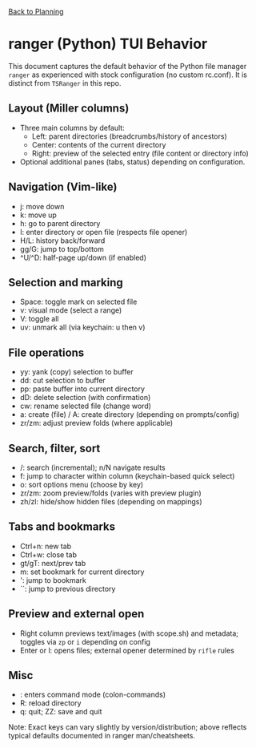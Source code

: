 [Back to Planning](./planning.md)

# ranger (Python) TUI Behavior

This document captures the default behavior of the Python file manager `ranger` as experienced with stock configuration (no custom rc.conf). It is distinct from `TSRanger` in this repo.

## Layout (Miller columns)
- Three main columns by default:
  - Left: parent directories (breadcrumbs/history of ancestors)
  - Center: contents of the current directory
  - Right: preview of the selected entry (file content or directory info)
- Optional additional panes (tabs, status) depending on configuration.

## Navigation (Vim-like)
- j: move down
- k: move up
- h: go to parent directory
- l: enter directory or open file (respects file opener)
- H/L: history back/forward
- gg/G: jump to top/bottom
- ^U/^D: half-page up/down (if enabled)

## Selection and marking
- Space: toggle mark on selected file
- v: visual mode (select a range)
- V: toggle all
- uv: unmark all (via keychain: u then v)

## File operations
- yy: yank (copy) selection to buffer
- dd: cut selection to buffer
- pp: paste buffer into current directory
- dD: delete selection (with confirmation)
- cw: rename selected file (change word)
- a: create (file) / A: create directory (depending on prompts/config)
- zr/zm: adjust preview folds (where applicable)

## Search, filter, sort
- /: search (incremental); n/N navigate results
- f: jump to character within column (keychain-based quick select)
- o: sort options menu (choose by key)
- zr/zm: zoom preview/folds (varies with preview plugin)
- zh/zl: hide/show hidden files (depending on mappings)

## Tabs and bookmarks
- Ctrl+n: new tab
- Ctrl+w: close tab
- gt/gT: next/prev tab
- m<letter>: set bookmark for current directory
- '<letter>: jump to bookmark
- ``: jump to previous directory

## Preview and external open
- Right column previews text/images (with scope.sh) and metadata; toggles via `zp` or `i` depending on config
- Enter or l: opens files; external opener determined by `rifle` rules

## Misc
- : enters command mode (colon-commands)
- R: reload directory
- q: quit; ZZ: save and quit

Note: Exact keys can vary slightly by version/distribution; above reflects typical defaults documented in ranger man/cheatsheets.